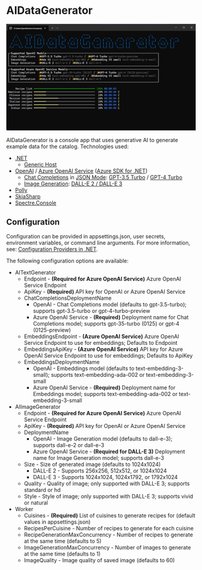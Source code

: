 # AIDataGenerator

![Screenshot](screenshot.png)

AIDataGenerator is a console app that uses generative AI to generate example data for the catalog. Technologies used:

- [.NET](https://dotnet.microsoft.com/)
    - [Generic Host](https://learn.microsoft.com/dotnet/core/extensions/generic-host)
- [OpenAI](https://openai.com/) / [Azure OpenAI Service](https://azure.microsoft.com/products/ai-services/openai-service/) ([Azure SDK for .NET](https://github.com/Azure/azure-sdk-for-net))
    - [Chat Completions](https://platform.openai.com/docs/guides/text-generation/chat-completions-api) in [JSON Mode](https://platform.openai.com/docs/guides/text-generation/json-mode): [GPT-3.5 Turbo](https://platform.openai.com/docs/models/gpt-3-5) / [GPT-4 Turbo](https://platform.openai.com/docs/models/gpt-4-and-gpt-4-turbo)
    - [Image Generation](https://platform.openai.com/docs/guides/images): [DALL-E 2 / DALL-E 3](https://platform.openai.com/docs/models/dall-e)
- [Polly](https://github.com/App-vNext/Polly)
- [SkiaSharp](https://github.com/mono/SkiaSharp)
- [Spectre.Console](https://spectreconsole.net/)

## Configuration

Configuration can be provided in appsettings.json, user secrets, environment variables, or command line arguments. For more information, see: [Configuration Providers in .NET](https://learn.microsoft.com/dotnet/core/extensions/configuration-providers).

The following configuration options are available:

- AITextGenerator
    - Endpoint - **(Required for Azure OpenAI Service)** Azure OpenAI Service Endpoint
    - ApiKey - **(Required)** API key for OpenAI or Azure OpenAI Service
    - ChatCompletionsDeploymentName
        - OpenAI - Chat Completions model (defaults to gpt-3.5-turbo); supports gpt-3.5-turbo or gpt-4-turbo-preview
        - Azure OpenAI Service - **(Required)** Deployment name for Chat Completions model; supports gpt-35-turbo (0125) or gpt-4 (0125-preview)
    - EmbeddingsEndpoint - **(Azure OpenAI Service)** Azure OpenAI Service Endpoint to use for embeddings; Defaults to Endpoint
    - EmbeddingsApiKey - **(Azure OpenAI Service)** API key for Azure OpenAI Service Endpoint to use for embeddings; Defaults to ApiKey
    - EmbeddingsDeploymentName
        - OpenAI - Embeddings model (defaults to text-embedding-3-small); supports text-embedding-ada-002 or text-embedding-3-small
        - Azure OpenAI Service - **(Required)** Deployment name for Embeddings model; supports text-embedding-ada-002 or text-embedding-3-small
- AIImageGenerator
    - Endpoint - **(Required for Azure OpenAI Service)** Azure OpenAI Service Endpoint
    - ApiKey - **(Required)** API key for OpenAI or Azure OpenAI Service
    - DeploymentName
        - OpenAI - Image Generation model (defaults to dall-e-3); supports dall-e-2 or dall-e-3
        - Azure OpenAI Service - **(Required for DALL-E 3)** Deployment name for Image Generation model; supports dall-e-3
    - Size - Size of generated image (defaults to 1024x1024)
        - DALL-E 2 - Supports 256x256, 512x512, or 1024x1024
        - DALL-E 3 - Supports 1024x1024, 1024x1792, or 1792x1024
    - Quality - Quality of image; only supported with DALL-E 3; supports standard or hd
    - Style - Style of image; only supported with DALL-E 3; supports vivid or natural
- Worker
    - Cuisines - **(Required)** List of cuisines to generate recipes for (default values in appsettings.json)
    - RecipesPerCuisine - Number of recipes to generate for each cuisine
    - RecipeGenerationMaxConcurrency - Number of recipes to generate at the same time (defaults to 5)
    - ImageGenerationMaxConcurrency - Number of images to generate at the same time (defaults to 1)
    - ImageQuality - Image quality of saved image (defaults to 60)
